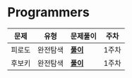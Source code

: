 # Programmers



| **문제** | **유형** | **문제풀이**                                                 | **주차** |
| -------- | -------- | ------------------------------------------------------------ | -------- |
| 피로도   | 완전탐색 | **[풀이](https://github.com/WooseokJ/Programmers/blob/main/%ED%94%84%EB%A1%9C%EA%B7%B8%EB%9E%98%EB%A8%B8%EC%8A%A4/2/87946.%E2%80%85%ED%94%BC%EB%A1%9C%EB%8F%84/%ED%94%BC%EB%A1%9C%EB%8F%84.java)** | 1주차    |
| 후보키   | 완전탐색 | **[풀이](https://github.com/WooseokJ/Programmers/blob/main/%ED%94%84%EB%A1%9C%EA%B7%B8%EB%9E%98%EB%A8%B8%EC%8A%A4/2/42890.%E2%80%85%ED%9B%84%EB%B3%B4%ED%82%A4/%ED%9B%84%EB%B3%B4%ED%82%A4.java)** | 1주차    |



